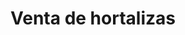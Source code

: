 ---
title: "Venta de hortalizas"
url: /ciudad-guayana-puerto-ordaz/venta-de-hortalizas/
shop: Gemüse & Obst
---
